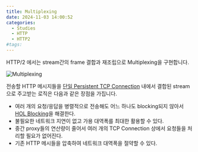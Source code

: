 ```yaml
---
title: Multiplexing
date: 2024-11-03 14:00:52
categories:
  - Studies
  - HTTP
  - HTTP2
#tags:
---
```

HTTP/2 에서는 stream간의 frame 결합과 재조립으로 Multiplexing을 구현합니다.

![Multiplexing](/images/req_res_multiplexing.png)

전송할 HTTP 메시지들을 [단일 Persistent TCP Connection](../../http1/connection-management#Persistent-Connection) 내에서 결합된 stream으로 주고받는 로직은 다음과 같은 장점을 가집니다.

- 여러 개의 요청/응답을 병렬적으로 전송해도 어느 하나도 blocking되지 않아서 [HOL Blocking](../../http1/connection-management#HTTP-Pipelining)을 해결한다.
- 불필요한 네트워크 지연이 없고 가용 대역폭를 최대한 활용할 수 있다.
- 중간 proxy들의 연산량이 줄어서 여러 개의 TCP Connection 상에서 요청들을 처리할 필요가 없어진다.
- 기존 HTTP 메시들을 압축하여 네트워크 대역폭을 절약할 수 있다.
